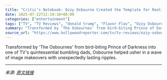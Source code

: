 ```yaml
---
title: "Critic’s Notebook: Ozzy Osbourne Created the Template for Reality TV Celebrity Reinvention, From Flavor Flav to Donald Trump"
date: 2025-07-22T22:19:18+08:00
categories: ["entertainment"]
tags: ["TV", "TV Reviews", "donald trump", "Flavor Flav", "Ozzy Osbourne", "The Apprentice", "The Osbournes"]
summary: "Transformed by 'The Osbournes' from bird-biting Prince of Darkness into one of TV's quintessential bumbling dads, Osbourne helped usher in a wave of image makeovers with unexpectedly lasting ripples."
source_url: "https://www.hollywoodreporter.com/tv/tv-reviews/ozzy-osbourne-mtv-osbournes-donald-trump-critic-analysis-1236326077/"
---
```


Transformed by 'The Osbournes' from bird-biting Prince of Darkness into one of TV's quintessential bumbling dads, Osbourne helped usher in a wave of image makeovers with unexpectedly lasting ripples.

---

*来源: [原文链接](https://www.hollywoodreporter.com/tv/tv-reviews/ozzy-osbourne-mtv-osbournes-donald-trump-critic-analysis-1236326077/)*
